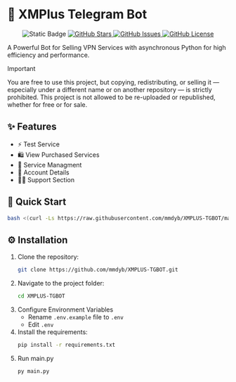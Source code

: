 # 🤖 XMPlus Telegram Bot

<p align="center">
    <a>
        <img alt="Static Badge" src="https://img.shields.io/badge/3.12-3776AB?style=for-the-badge&logo=python&logoColor=ffde57&logoSize=auto&label=Python" alt="Python Version">
    </a>
    <a href="https://github.com/mmdyb/XMPLUS-TGBOT" target="_blank">
        <img src="https://img.shields.io/github/stars/mmdyb/XMPLUS-TGBOT?style=for-the-badge" alt="GitHub Stars"/>
    </a>
    <a href="https://github.com/mmdyb/XMPLUS-TGBOT/issues" target="_blank">
        <img src="https://img.shields.io/github/issues/mmdyb/XMPLUS-TGBOT?style=for-the-badge" alt="GitHub Issues"/>
    </a>
    <a href="https://www.gnu.org/licenses/gpl-3.0.en.html" target="_blank">
        <img src="https://img.shields.io/badge/license-GPL%20V3-blue.svg?longCache=true&style=for-the-badge" alt="GitHub License"/>
    </a>
</p>

A Powerful Bot for Selling VPN Services with asynchronous Python for high efficiency and performance.

> [!IMPORTANT]
> You are free to use this project, but copying, redistributing, or selling it — especially under a different name or on another repository — is strictly prohibited. This project is not allowed to be re-uploaded or republished, whether for free or for sale.


## ✨ Features

- ⚡ Test Service
- 🛍 View Purchased Services
- 🚀 Service Managment
- 👤 Account Details
- 👨‍💻 Support Section

## 🚀 Quick Start
```bash
bash <(curl -Ls https://raw.githubusercontent.com/mmdyb/XMPLUS-TGBOT/main/scripts/install.sh)
```

## ⚙️ Installation
1. Clone the repository:
   ```bash
   git clone https://github.com/mmdyb/XMPLUS-TGBOT.git
   ```
2. Navigate to the project folder:
   ```bash
   cd XMPLUS-TGBOT
   ```
3. Configure Environment Variables
   - Rename `.env.example` file to `.env`
   - Edit `.env`
4. Install the requirements:
   ```bash
   pip install -r requirements.txt
   ```
5. Run main.py
   ```bash
   py main.py
   ```